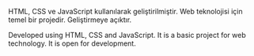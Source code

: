 HTML, CSS ve JavaScript kullanılarak geliştirilmiştir. Web teknolojisi için temel bir projedir. Geliştirmeye açıktır.

Developed using HTML, CSS and JavaScript. It is a basic project for web technology. It is open for development.

